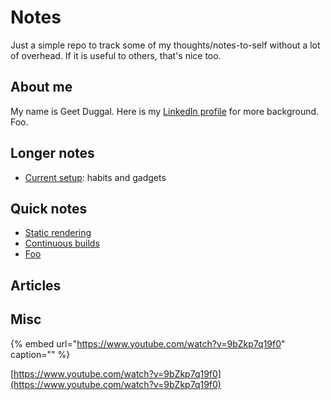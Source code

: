 # Notes

Just a simple repo to track some of my thoughts/notes-to-self without a lot of overhead. If it is useful to others, that's nice too.

## About me

My name is Geet Duggal. Here is my [LinkedIn profile](https://github.com/geetduggal/notes/tree/719c78ec43b358c4b532992f56aa2f07246fae48/www.linkedin.com/in/geet-duggal-14321330/README.md) for more background.   Foo.

## Longer notes

* [Current setup](current-setup.md#transportation): habits and gadgets

## Quick notes

* [Static rendering](continuous-builds/static-rendering.md)
* [Continuous builds](continuous-builds/)
* [Foo](fdojfoj.md)

## Articles

## Misc

{% embed url="https://www.youtube.com/watch?v=9bZkp7q19f0" caption="" %}

[https://www.youtube.com/watch?v=9bZkp7q19f0](https://www.youtube.com/watch?v=9bZkp7q19f0)

